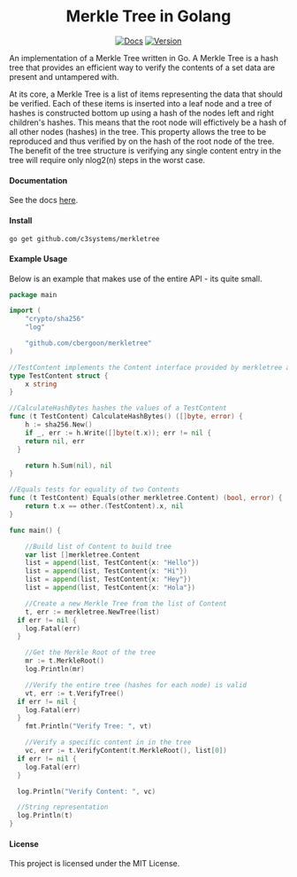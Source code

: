 <h1 align="center">Merkle Tree in Golang</h1>
<p align="center">
<!--<a href="https://travis-ci.org/cbergoon/merkletree"><img src="https://travis-ci.org/cbergoon/merkletree.svg?branch=master" alt="Build"></a>-->
<!--<a href="https://goreportcard.com/report/github.com/cbergoon/merkletree"><img src="https://goreportcard.com/badge/github.com/cbergoon/merkletree?1=1" alt="Report"></a>-->
<a href="https://godoc.org/github.com/c3systems/merkletree"><img src="https://img.shields.io/badge/godoc-reference-brightgreen.svg" alt="Docs"></a>
<a href="#"><img src="https://img.shields.io/badge/version-0.1.0-brightgreen.svg" alt="Version"></a>
</p>

An implementation of a Merkle Tree written in Go. A Merkle Tree is a hash tree that provides an efficient way to verify
the contents of a set data are present and untampered with.

At its core, a Merkle Tree is a list of items representing the data that should be verified. Each of these items
is inserted into a leaf node and a tree of hashes is constructed bottom up using a hash of the nodes left and
right children's hashes. This means that the root node will effictively be a hash of all other nodes (hashes) in
the tree. This property allows the tree to be reproduced and thus verified by on the hash of the root node
of the tree. The benefit of the tree structure is verifying any single content entry in the tree will require only
nlog2(n) steps in the worst case.

#### Documentation 

See the docs [here](https://godoc.org/github.com/c3systems/merkletree).

#### Install
```
go get github.com/c3systems/merkletree
```

#### Example Usage
Below is an example that makes use of the entire API - its quite small.
```go
package main

import (
	"crypto/sha256"
	"log"

	"github.com/cbergoon/merkletree"
)

//TestContent implements the Content interface provided by merkletree and represents the content stored in the tree.
type TestContent struct {
	x string
}

//CalculateHashBytes hashes the values of a TestContent
func (t TestContent) CalculateHashBytes() ([]byte, error) {
	h := sha256.New()
	if _, err := h.Write([]byte(t.x)); err != nil {
    return nil, err
  }

	return h.Sum(nil), nil
}

//Equals tests for equality of two Contents
func (t TestContent) Equals(other merkletree.Content) (bool, error) {
	return t.x == other.(TestContent).x, nil
}

func main() {

	//Build list of Content to build tree
	var list []merkletree.Content
	list = append(list, TestContent{x: "Hello"})
	list = append(list, TestContent{x: "Hi"})
	list = append(list, TestContent{x: "Hey"})
	list = append(list, TestContent{x: "Hola"})

	//Create a new Merkle Tree from the list of Content
	t, err := merkletree.NewTree(list)
  if err != nil {
    log.Fatal(err)
  }

	//Get the Merkle Root of the tree
	mr := t.MerkleRoot()
	log.Println(mr)

	//Verify the entire tree (hashes for each node) is valid
	vt, err := t.VerifyTree()
  if err != nil {
    log.Fatal(err)
  }
	fmt.Println("Verify Tree: ", vt)

	//Verify a specific content in in the tree
	vc, err := t.VerifyContent(t.MerkleRoot(), list[0])
  if err != nil {
    log.Fatal(err)
  }

  log.Println("Verify Content: ", vc)

  //String representation
  log.Println(t)
}

```

#### License
This project is licensed under the MIT License.
